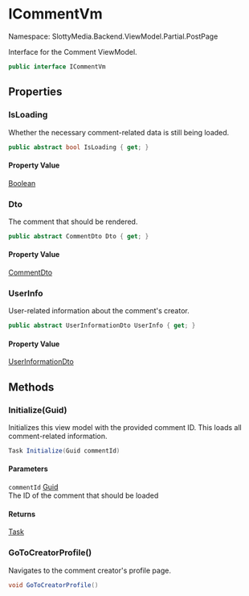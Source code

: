 # ICommentVm

Namespace: SlottyMedia.Backend.ViewModel.Partial.PostPage

Interface for the Comment ViewModel.

```csharp
public interface ICommentVm
```

## Properties

### **IsLoading**

Whether the necessary comment-related data is still being loaded.

```csharp
public abstract bool IsLoading { get; }
```

#### Property Value

[Boolean](https://docs.microsoft.com/en-us/dotnet/api/system.boolean)<br>

### **Dto**

The comment that should be rendered.

```csharp
public abstract CommentDto Dto { get; }
```

#### Property Value

[CommentDto](./slottymedia.backend.dtos.commentdto.md)<br>

### **UserInfo**

User-related information about the comment's creator.

```csharp
public abstract UserInformationDto UserInfo { get; }
```

#### Property Value

[UserInformationDto](./slottymedia.backend.dtos.userinformationdto.md)<br>

## Methods

### **Initialize(Guid)**

Initializes this view model with the provided comment ID.
 This loads all comment-related information.

```csharp
Task Initialize(Guid commentId)
```

#### Parameters

`commentId` [Guid](https://docs.microsoft.com/en-us/dotnet/api/system.guid)<br>
The ID of the comment that should be loaded

#### Returns

[Task](https://docs.microsoft.com/en-us/dotnet/api/system.threading.tasks.task)<br>

### **GoToCreatorProfile()**

Navigates to the comment creator's profile page.

```csharp
void GoToCreatorProfile()
```
